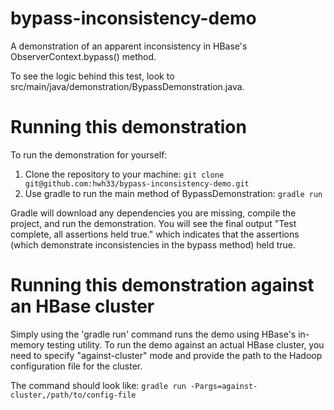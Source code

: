 # bypass-inconsistency-demo

A demonstration of an apparent inconsistency in HBase's ObserverContext.bypass() method.

To see the logic behind this test, look to src/main/java/demonstration/BypassDemonstration.java.

# Running this demonstration

To run the demonstration for yourself:

1. Clone the repository to your machine:
    `git clone git@github.com:hwh33/bypass-inconsistency-demo.git`
2. Use gradle to run the main method of BypassDemonstration:
    `gradle run`
    
Gradle will download any dependencies you are missing, compile the project, and run the demonstration.
You will see the final output "Test complete, all assertions held true." which indicates that the
assertions (which demonstrate inconsistencies in the bypass method) held true.

# Running this demonstration against an HBase cluster

Simply using the 'gradle run' command runs the demo using HBase's in-memory testing utility. To run
the demo against an actual HBase cluster, you need to specify "against-cluster" mode and provide the
path to the Hadoop configuration file for the cluster.

The command should look like:
    `gradle run -Pargs=against-cluster,/path/to/config-file`

